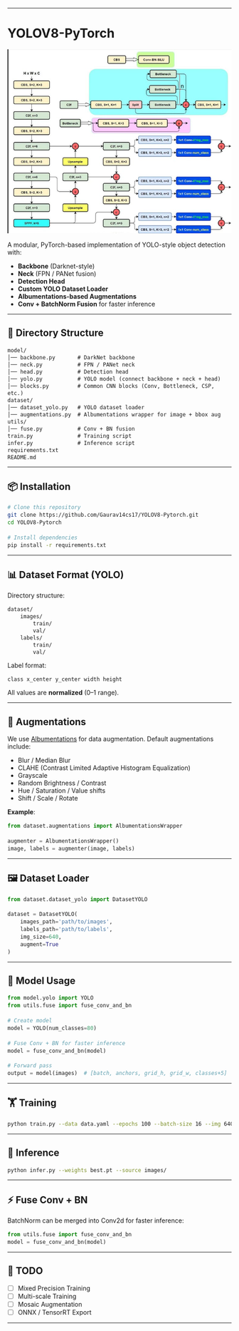 
---
# YOLOV8-PyTorch

![YOLO-V8](https://github.com/Gaurav14cs17/YOLOV8-Pytorch/blob/main/images/v8_structure.jpg)

A modular, PyTorch-based implementation of YOLO-style object detection with:

* **Backbone** (Darknet-style)
* **Neck** (FPN / PANet fusion)
* **Detection Head**
* **Custom YOLO Dataset Loader**
* **Albumentations-based Augmentations**
* **Conv + BatchNorm Fusion** for faster inference

---

## 📂 Directory Structure

```
model/
│── backbone.py       # DarkNet backbone
│── neck.py           # FPN / PANet neck
│── head.py           # Detection head
│── yolo.py           # YOLO model (connect backbone + neck + head)
│── blocks.py         # Common CNN blocks (Conv, Bottleneck, CSP, etc.)
dataset/
│── dataset_yolo.py   # YOLO dataset loader
│── augmentations.py  # Albumentations wrapper for image + bbox aug
utils/
│── fuse.py           # Conv + BN fusion
train.py              # Training script
infer.py              # Inference script
requirements.txt
README.md
```

---

## 📦 Installation

```bash
# Clone this repository
git clone https://github.com/Gaurav14cs17/YOLOV8-Pytorch.git
cd YOLOV8-Pytorch

# Install dependencies
pip install -r requirements.txt
```

---

## 📊 Dataset Format (YOLO)

Directory structure:

```
dataset/
    images/
        train/
        val/
    labels/
        train/
        val/
```

Label format:

```
class x_center y_center width height
```

All values are **normalized** (0–1 range).

---

## 🎨 Augmentations

We use [Albumentations](https://albumentations.ai/) for data augmentation.
Default augmentations include:

* Blur / Median Blur
* CLAHE (Contrast Limited Adaptive Histogram Equalization)
* Grayscale
* Random Brightness / Contrast
* Hue / Saturation / Value shifts
* Shift / Scale / Rotate

**Example**:

```python
from dataset.augmentations import AlbumentationsWrapper

augmenter = AlbumentationsWrapper()
image, labels = augmenter(image, labels)
```

---

## 🖼 Dataset Loader

```python
from dataset.dataset_yolo import DatasetYOLO

dataset = DatasetYOLO(
    images_path='path/to/images',
    labels_path='path/to/labels',
    img_size=640,
    augment=True
)
```

---

## 🚀 Model Usage

```python
from model.yolo import YOLO
from utils.fuse import fuse_conv_and_bn

# Create model
model = YOLO(num_classes=80)

# Fuse Conv + BN for faster inference
model = fuse_conv_and_bn(model)

# Forward pass
output = model(images)  # [batch, anchors, grid_h, grid_w, classes+5]
```

---

## 🏋️ Training

```bash
python train.py --data data.yaml --epochs 100 --batch-size 16 --img 640
```

---

## 🧪 Inference

```bash
python infer.py --weights best.pt --source images/
```

---

## ⚡ Fuse Conv + BN

BatchNorm can be merged into Conv2d for faster inference:

```python
from utils.fuse import fuse_conv_and_bn
model = fuse_conv_and_bn(model)
```

---

## 📌 TODO

* [ ] Mixed Precision Training
* [ ] Multi-scale Training
* [ ] Mosaic Augmentation
* [ ] ONNX / TensorRT Export

---

